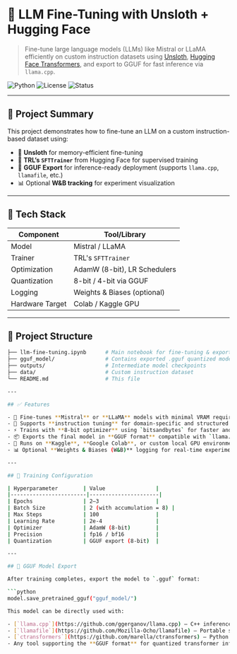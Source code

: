 # 🚀 LLM Fine-Tuning with Unsloth + Hugging Face

> Fine-tune large language models (LLMs) like Mistral or LLaMA efficiently on custom instruction datasets using [Unsloth](https://github.com/unslothai/unsloth), [Hugging Face Transformers](https://huggingface.co/docs/transformers), and export to GGUF for fast inference via `llama.cpp`.

![Python](https://img.shields.io/badge/python-3.10+-blue)
![License](https://img.shields.io/github/license/himaenshuu/llm-fine-tuning)
![Status](https://img.shields.io/badge/status-active-success)

---

## 📌 Project Summary

This project demonstrates how to fine-tune an LLM on a custom instruction-based dataset using:

- 🧠 **Unsloth** for memory-efficient fine-tuning
- 🔧 **TRL’s `SFTTrainer`** from Hugging Face for supervised training
- 💾 **GGUF Export** for inference-ready deployment (supports `llama.cpp`, `llamafile`, etc.)
- 📊 Optional **W&B tracking** for experiment visualization

---

## 🧱 Tech Stack

| Component       | Tool/Library               |
|-----------------|----------------------------|
| Model           | Mistral / LLaMA            |
| Trainer         | TRL's `SFTTrainer`         |
| Optimization    | AdamW (8-bit), LR Schedulers |
| Quantization    | 8-bit / 4-bit via GGUF     |
| Logging         | Weights & Biases (optional) |
| Hardware Target | Colab / Kaggle GPU         |

---

## 📂 Project Structure

```bash
├── llm-fine-tuning.ipynb      # Main notebook for fine-tuning & export
├── gguf_model/                # Contains exported .gguf quantized model
├── outputs/                   # Intermediate model checkpoints
├── data/                      # Custom instruction dataset
└── README.md                  # This file

---

## ✅ Features

- 🔧 Fine-tunes **Mistral** or **LLaMA** models with minimal VRAM requirements
- 🧠 Supports **instruction tuning** for domain-specific and structured tasks
- ⚡ Trains with **8-bit optimizer** using `bitsandbytes` for faster and lighter execution
- 📦 Exports the final model in **GGUF format** compatible with `llama.cpp`, `llamafile`, etc.
- 🎯 Runs on **Kaggle**, **Google Colab**, or custom local GPU environments
- 📊 Optional **Weights & Biases (W&B)** logging for real-time experiment tracking

---

## 🧪 Training Configuration

| Hyperparameter        | Value                |
|------------------------|----------------------|
| Epochs                | 2–3                  |
| Batch Size            | 2 (with accumulation = 8) |
| Max Steps             | 100                  |
| Learning Rate         | 2e-4                 |
| Optimizer             | AdamW (8-bit)        |
| Precision             | fp16 / bf16          |
| Quantization          | GGUF export (8-bit)  |

---

## 💾 GGUF Model Export

After training completes, export the model to `.gguf` format:

```python
model.save_pretrained_gguf("gguf_model/")

This model can be directly used with:

- [`llama.cpp`](https://github.com/ggerganov/llama.cpp) — C++ inference engine for LLMs using GGUF
- [`llamafile`](https://github.com/Mozilla-Ocho/llamafile) — Portable single-file executable LLM inference
- [`ctransformers`](https://github.com/marella/ctransformers) — Python bindings for GGUF-based model serving
- Any tool supporting the **GGUF format** for quantized transformer inference

